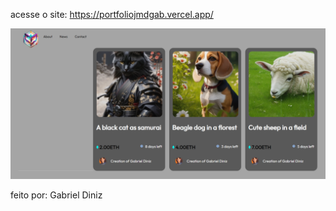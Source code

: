 acesse o site: https://portfoliojmdgab.vercel.app/

<img src="design/Captura de tela 2023-09-17 185536.png">

feito por: Gabriel Diniz